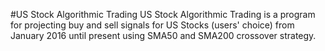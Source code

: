 #US Stock Algorithmic Trading
US Stock Algorithmic Trading is a program for projecting buy and sell signals for US Stocks (users' choice) from January 2016 until present using SMA50
and SMA200 crossover strategy.
